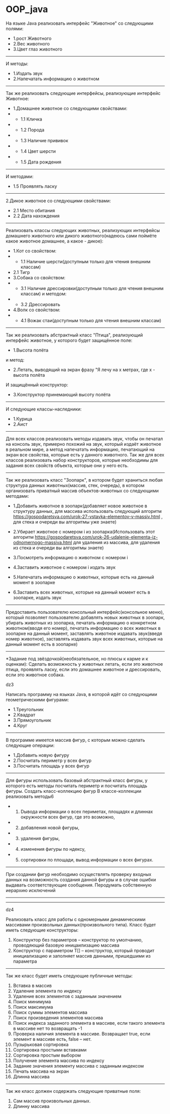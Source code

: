 # OOP_java

На языке Java реализовать интерфейс "Животное" со следующими полями:
* 1.рост Животного
* 2.Вес животного
* 3.Цвет глаз животного
---
И методы:
* 1.Издать звук
* 2.Напечатать информацию о животном
---
Так же реализовать следующие интерфейсы, реализующие интерфейс Животное:
* 1.Домашнее животное со следующими свойствами:
* * 1.1 Кличка
* * 1.2 Порода
* * 1.3 Наличие прививок
* * 1.4 Цвет шерсти
* * 1.5 Дата рождения
---
И методами:
* 1.5 Проявлять ласку
---
2.Дикое животное со следующими свойствами:
* 2.1 Место обитания
* 2.2 Дата нахождения
---
Реализовать классы следующих животных, реализующих интерфейсы домашнего животного или дикого животного(надеюсь сами поймёте какое животное домашнее, а какое - дикое):
* 1.Кот со свойством:
* * 1.1 Наличие шерсти(доступным только для чтения внешним классам)
* 2.1 Тигр
* 3.Собака со свойством:
* * 3.1 Наличие дрессировки(доступным только для чтения внешним классам)
и методом:
* * 3.2 Дрессировать
* 4.Волк со свойством:
* * 4.1 Вожак стаи(доступным только для чтения внешним классам)
---
Так же реализовать абстрактный класс "Птица", реализующий интерфейс животное, у которого будет защищённое поле:
* 1.Высота полёта

и метод:
* 2.Летать, выводящий на экран фразу "Я лечу на x метрах, где x - высота полёта
   
И защищённый конструктор:
* 3.Конструктор принемающий высоту полёта 
---
И следующие классы-наследники:
* 1.Курица
* 2.Аист
---
Для всех классов реализовать методы издавать звук, чтобы он печатал на консоль звук, примерно похожий на звук, который издаёт животное в реальном мире, а метод напечатать информацию, печатающий на экран все свойства, которые есть у данного животного. Так же для всех классов реализовать набор конструкторов, которые необходимы для задания всех свойств объекта, которые они у него есть.

---
Так же реализовать класс "Зоопарк", в котором будет храниться любая структура данных животных(массив, стек, очередь), в котором организовать приватный массив объектов-животных со следующими методами:

* 1.Добавить животное в зоопарк(добавляет новое животное в структуру данных, для массива использовать следующий алгоритм https://gospodaretsva.com/urok-27-vstavka-elementov-v-massiv.html , для стека и очереди вы алгоритмы уже знаете)

* 2.Убирает животное с номером i из зоопарка(Использовать этот алгоритм https://gospodaretsva.com/urok-26-udalenie-elementa-iz-odnomernogo-massiva.html для удаления из массива, для удаления из стека и очереди вы алгоритмы знаете)

* 3.Посмотреть информацию о животном с номером i

* 4.Заставить животное с номером i издать звук

* 5.Напечатать информацию о животных, которые есть на данный момент в зоопарке

* 6.Заставить всех животных, которые на данный момент есть в зоопарке, издать звук

---
Предоставить пользователю консольный интерфейс(консольное меню), который позволяет пользователю добавлять новых животных в зоопарк, убирать животных из зоопарка, печатать информацию о конкретном животном(вводя его номер), печатать информацию о всех животных в зоопарке на данный момент, заставлять животное издавать звук(введя номер животное), заставлять издавать звук всех животных, которые на данный момент есть в зоопарке)

---
*Задание под звёздочкой(необязательное, но плюсы к карме и к оценкам): Сделать возможность у животных летать, если это животное птица, проявлять ласку, если это домашнее животное и дрессировать, если это животное собака.

dz3

Написать программу на языках Java, в которой идёт со следующими геометрическими фигурами:
* 1.Треугольник
* 2.Квадрат
* 3.Прямоугольник
* 4.Круг
---
В программе имеется массив фигур, с которым можно сделать следующие операции:
* 1.Добавить новую фигуру
* 2.Посчитать периметр у всех фигур
* 3.Посчитать площадь у всех фигур
---
Для фигуры использовать базовый абстрактный класс фигуры, у которого есть методы посчитать периметр и посчитать площадь фигуры.
Создать класс-коллекцию фигур В классе-коллекции реализовать методы6
* 1. Dывода информации о всех периметах, площадях и длиннах окружности всех фигур, где это возможно,
* 2. добавления новой фигуры,
* 3. удаления фигуры,
* 4. изменения фигуры по ндексу,
* 5. сортировки по площади, вывод информации о всех фигурах.
---
При создании фигур необходимо осуществлять проверку входных данных на возможность создания данной фигуры и в случае ошибки выдавать соответствующие сообщения. Перодумать собственную иерархию исключений






---
---
dz4

Реализовать класс для работы с одномерными динамическими массивами произвольных данных(произвольного типа). 
Класс будет иметь следующие конструкторы:
1. Конструктор без параметров – конструктор по умолчанию, проводяющий базовую иницаилизацию массива
2. Конструктор с параметром T[] – конструктор, который проводит инициализацию и заполняет массив данными, пришедшими из параметра
---
Так же класс будет иметь следующие публичные методы:
1. Вставка в массив
2. Удаление элемента по индексу
3. Удаление всех элементов с заданным значением
4. Поиск минимума
5. Поиск максимума
6. Поиск суммы элементов массива
7. Поиск произведения элементов массива
8. Поиск индекса заданного элемента в массиве, если такого элемента в массиве нет то возвращать -1
9. Проверка наличия элемента в массиве. Возвращает true, если элемент в массиве есть, false – нет.
10. Пузырьковая сортировка
11. Сортировка простыми вставками
12. Сортировка простым выбором
13. Получение элемента массива по индексу
14. Задание значения элементу массива с заданным индексом
15. Печать массива на экран
16. Длинна массива
---
Так же класс должен содержать следующие приватные поля:
1. Сам массив произвольных данных.
2. Длинну массива